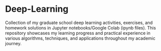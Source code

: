 # Deep-Learning
Collection of my graduate school deep learning activities, exercises, and homework solutions in Jupyter notebooks/Google Colab (ipynb files). This repository showcases my learning progress and practical experience in various  algorithms, techniques, and applications throughout my academic journey.
